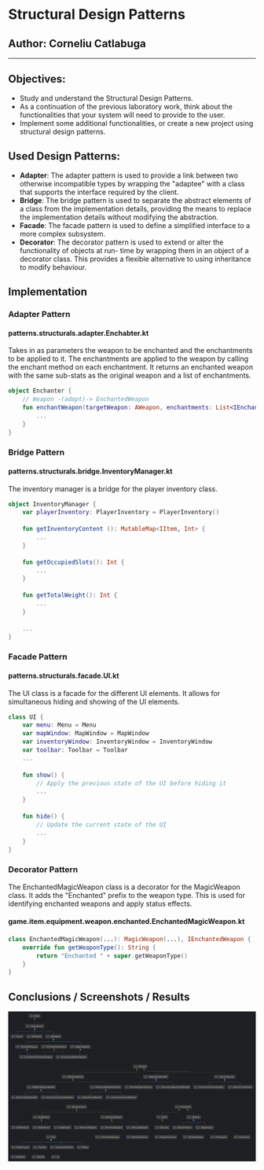 # Structural Design Patterns


## Author: Corneliu Catlabuga

----

## Objectives:

* Study and understand the Structural Design Patterns.
* As a continuation of the previous laboratory work, think about the functionalities that your system will need to provide to the user.
* Implement some additional functionalities, or create a new project using structural design patterns.


## Used Design Patterns:

* __Adapter__: The adapter pattern is used to provide a link between two otherwise incompatible types by wrapping the "adaptee" with a class that supports the interface required by the client.
* __Bridge__: The bridge pattern is used to separate the abstract elements of a class from the implementation details, providing the means to replace the implementation details without modifying the abstraction.
* __Facade__: The facade pattern is used to define a simplified interface to a more complex subsystem.
* __Decorator__: The decorator pattern is used to extend or alter the functionality of objects at run- time by wrapping them in an object of a decorator class. This provides a flexible alternative to using inheritance to modify behaviour.


## Implementation

### Adapter Pattern
#### patterns.structurals.adapter.Enchabter.kt
Takes in as parameters the weapon to be enchanted and the enchantments to be applied to it. The enchantments are applied to the weapon by calling the enchant method on each enchantment. It returns
an enchanted weapon with the same sub-stats as the original weapon and a list of enchantments.
```kotlin
object Enchanter {
    // Weapon -(adapt)-> EnchantedWeapon
    fun enchantWeapon(targetWeapon: AWeapon, enchantments: List<IEnchantment>): AWeapon {
        ...
    }
}
```

### Bridge Pattern
#### patterns.structurals.bridge.InventoryManager.kt
The inventory manager is a bridge for the player inventory class.
```kotlin
object InventoryManager {
    var playerInventory: PlayerInventory = PlayerInventory()

    fun getInventoryContent (): MutableMap<IItem, Int> {
        ...
    }

    fun getOccupiedSlots(): Int {
        ...
    }

    fun getTotalWeight(): Int {
        ...
    }

    ...
}
```

### Facade Pattern
#### patterns.structurals.facade.UI.kt
The UI class is a facade for the different UI elements. It allows for simultaneous hiding and showing of the UI elements.
```kotlin
class UI {
    var menu: Menu = Menu
    var mapWindow: MapWindow = MapWindow
    var inventoryWindow: InventoryWindow = InventoryWindow
    var toolbar: Toolbar = Toolbar
    ...
    
    fun show() {
        // Apply the previous state of the UI before hiding it
        ...
    }

    fun hide() {
        // Update the current state of the UI
        ...
    }
}
```

### Decorator Pattern
The EnchantedMagicWeapon class is a decorator for the MagicWeapon class. It adds the "Enchanted" prefix to the weapon type.
This is used for identifying enchanted weapons and apply status effects.
#### game.item.equipment.weapon.enchanted.EnchantedMagicWeapon.kt
```kotlin
class EnchantedMagicWeapon(...): MagicWeapon(...), IEnchantedWeapon {
    override fun getWeaponType(): String {
        return "Enchanted " + super.getWeaponType()
    }
}
```

## Conclusions / Screenshots / Results

![Lab3 class diagram](img/Diagram3.png)
